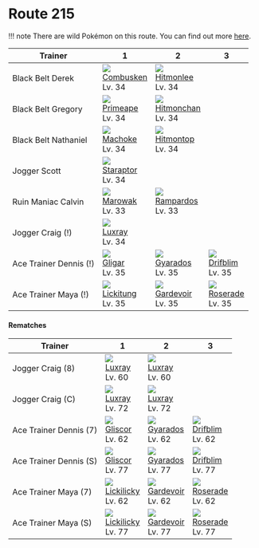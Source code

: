 # Route 215

!!! note
    There are wild Pokémon on this route. You can find out more [here](/wild_pokemon/route_215/).


Trainer                | 1                                    | 2                                    | 3                                    
---                    | ---                                  | ---                                  | ---                                  
Black Belt Derek       | ![][256]<br> [Combusken]<br> Lv. 34  | ![][106]<br> [Hitmonlee]<br> Lv. 34  
Black Belt Gregory     | ![][057]<br> [Primeape]<br> Lv. 34   | ![][107]<br> [Hitmonchan]<br> Lv. 34 
Black Belt Nathaniel   | ![][067]<br> [Machoke]<br> Lv. 34    | ![][237]<br> [Hitmontop]<br> Lv. 34  
Jogger Scott           | ![][398]<br> [Staraptor]<br> Lv. 34  
Ruin Maniac Calvin     | ![][105]<br> [Marowak]<br> Lv. 33    | ![][409]<br> [Rampardos]<br> Lv. 33  
Jogger Craig (!)       | ![][405]<br> [Luxray]<br> Lv. 34     
Ace Trainer Dennis (!) | ![][207]<br> [Gligar]<br> Lv. 35     | ![][130]<br> [Gyarados]<br> Lv. 35   | ![][426]<br> [Drifblim]<br> Lv. 35   
Ace Trainer Maya (!)   | ![][108]<br> [Lickitung]<br> Lv. 35  | ![][282]<br> [Gardevoir]<br> Lv. 35  | ![][407]<br> [Roserade]<br> Lv. 35   

#### Rematches

Trainer                | 1                                    | 2                                    | 3                                    
---                    | ---                                  | ---                                  | ---                                  
Jogger Craig (8)       | ![][405]<br> [Luxray]<br> Lv. 60     | ![][405]<br> [Luxray]<br> Lv. 60     
Jogger Craig (C)       | ![][405]<br> [Luxray]<br> Lv. 72     | ![][405]<br> [Luxray]<br> Lv. 72     
Ace Trainer Dennis (7) | ![][472]<br> [Gliscor]<br> Lv. 62    | ![][130]<br> [Gyarados]<br> Lv. 62   | ![][426]<br> [Drifblim]<br> Lv. 62   
Ace Trainer Dennis (S) | ![][472]<br> [Gliscor]<br> Lv. 77    | ![][130]<br> [Gyarados]<br> Lv. 77   | ![][426]<br> [Drifblim]<br> Lv. 77   
Ace Trainer Maya (7)   | ![][463]<br> [Lickilicky]<br> Lv. 62 | ![][282]<br> [Gardevoir]<br> Lv. 62  | ![][407]<br> [Roserade]<br> Lv. 62   
Ace Trainer Maya (S)   | ![][463]<br> [Lickilicky]<br> Lv. 77 | ![][282]<br> [Gardevoir]<br> Lv. 77  | ![][407]<br> [Roserade]<br> Lv. 77   


[Primeape]: /pokemon_changes/057/
[Machoke]: /pokemon_changes/067/
[Marowak]: /pokemon_changes/105/
[Hitmonlee]: /pokemon_changes/106/
[Hitmonchan]: /pokemon_changes/107/
[Lickitung]: /pokemon_changes/108/
[Gyarados]: /pokemon_changes/130/
[Gligar]: /pokemon_changes/207/
[Hitmontop]: /pokemon_changes/237/
[Combusken]: /pokemon_changes/256/
[Gardevoir]: /pokemon_changes/282/
[Staraptor]: /pokemon_changes/398/
[Luxray]: /pokemon_changes/405/
[Roserade]: /pokemon_changes/407/
[Rampardos]: /pokemon_changes/409/
[Drifblim]: /pokemon_changes/426/
[Lickilicky]: /pokemon_changes/463/
[Gliscor]: /pokemon_changes/472/
[057]: /img/pokemon/057.png
[067]: /img/pokemon/067.png
[105]: /img/pokemon/105.png
[106]: /img/pokemon/106.png
[107]: /img/pokemon/107.png
[108]: /img/pokemon/108.png
[130]: /img/pokemon/130.png
[207]: /img/pokemon/207.png
[237]: /img/pokemon/237.png
[256]: /img/pokemon/256.png
[282]: /img/pokemon/282.png
[398]: /img/pokemon/398.png
[405]: /img/pokemon/405.png
[407]: /img/pokemon/407.png
[409]: /img/pokemon/409.png
[426]: /img/pokemon/426.png
[463]: /img/pokemon/463.png
[472]: /img/pokemon/472.png
